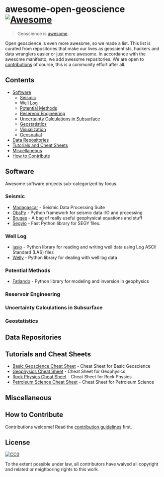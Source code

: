 # awesome-open-geoscience [![Awesome](https://cdn.rawgit.com/sindresorhus/awesome/d7305f38d29fed78fa85652e3a63e154dd8e8829/media/badge.svg)](https://github.com/sindresorhus/awesome)

> Geoscience is [awesome](awesome.md). 

Open geoscience is even more awesome, so we made a list. This list is curated from repositories that make our lives as geoscientists, hackers and data wranglers easier or just more awesome. In accordance with the awesome manifesto, we add awesome repositories. We are open to [contributions](contributing.md) of course, this is a community effort after all.

## Contents

- [Software](#software)
    - [Seismic](#seismic)
    - [Well Log](#well-log)
    - [Potential Methods](#potential-methods)
    - [Reservoir Engineering](#reservoir-engineering)
    - [Uncertainty Calculations in Subsurface](#uncertainty-calculations-in-subsurface)
    - [Geostatistics](#geostatistics)
    - [Visualization](#visualization)
    - [Geospatial](#geospatial)
- [Data Repositories](#data-repositories)
- [Tutorials and Cheat Sheets](#tutorials-and-cheat-sheets)
- [Miscellaneous](#miscellaneous)
- [How to Contribute](#how-to-contribute)


## Software
Awesome software projects sub-categorized by focus.

### Seismic
- [Madagascar](http://www.ahay.org) - Seismic Data Processing Suite
- [ObsPy](https://github.com/obspy/obspy/wiki) - Python framework for seismic data I/O and processing
- [Bruges](https://github.com/agile-geoscience/bruges/tree/master/bruges) - A bag of really useful geophysical equations and stuff
- [Segyio](https://github.com/Statoil/segyio) - Fast Python library for SEGY files.
### Well Log
- [lasio](https://github.com/kinverarity1/lasio/) - Python library for reading and writing well data using Log ASCII Standard (LAS) files
- [Welly](https://github.com/agile-geoscience/welly) - Python library for dealing with well log data
### Potential Methods
- [Fatiando](http://www.fatiando.org/) - Python library for modeling and inversion in geophysics
### Reservoir Engineering
### Uncertainty Calculations in Subsurface
### Geostatistics


## Data Repositories

## Tutorials and Cheat Sheets

- [Basic Geoscience Cheat Sheet](https://static.squarespace.com/static/549dcda5e4b0a47d0ae1db1e/54a06d6ee4b0d158ed95f696/54a06d6fe4b0d158ed95fff0/1295033898443/Cheatsheet_basic.pdf) - Cheat Sheet for Basic Geoscience
- [Geophysics Cheat Sheet](https://static.squarespace.com/static/549dcda5e4b0a47d0ae1db1e/54a06d6ee4b0d158ed95f696/54a06d70e4b0d158ed9603f5/1350658645407/Cheatsheet_geophysics.pdf) - Cheat Sheet for Geophysics
- [Rock Physics Cheat Sheet](https://static.squarespace.com/static/549dcda5e4b0a47d0ae1db1e/54a06d6ee4b0d158ed95f696/54a06d6fe4b0d158ed960042/1374593568367/Cheatsheet_Rock_Physics.pdf) -  Cheat Sheet for Rock Physics
- [Petroleum Science Cheat Sheet](https://static.squarespace.com/static/549dcda5e4b0a47d0ae1db1e/54a06d6ee4b0d158ed95f696/54a06d6fe4b0d158ed96019e/1323808738753/Cheatsheet_petroleum.pdf) - Cheat Sheet for Petroleum Science


## Miscellaneous

## How to Contribute

Contributions welcome! Read the [contribution guidelines](contributing.md) first.


## License

[![CC0](http://mirrors.creativecommons.org/presskit/buttons/88x31/svg/cc-zero.svg)](http://creativecommons.org/publicdomain/zero/1.0)

To the extent possible under law, all contributors have waived all copyright and
related or neighboring rights to this work.
